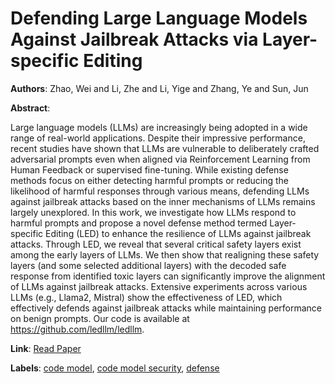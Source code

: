 # Defending Large Language Models Against Jailbreak Attacks via Layer-specific Editing

**Authors**: Zhao, Wei and Li, Zhe and Li, Yige and Zhang, Ye and Sun, Jun

**Abstract**:

Large language models (LLMs) are increasingly being adopted in a wide range of real-world applications. Despite their impressive performance, recent studies have shown that LLMs are vulnerable to deliberately crafted adversarial prompts even when aligned via Reinforcement Learning from Human Feedback or supervised fine-tuning. While existing defense methods focus on either detecting harmful prompts or reducing the likelihood of harmful responses through various means, defending LLMs against jailbreak attacks based on the inner mechanisms of LLMs remains largely unexplored. In this work, we investigate how LLMs respond to harmful prompts and propose a novel defense method termed Layer-specific Editing (LED) to enhance the resilience of LLMs against jailbreak attacks. Through LED, we reveal that several critical safety layers exist among the early layers of LLMs. We then show that realigning these safety layers (and some selected additional layers) with the decoded safe response from identified toxic layers can significantly improve the alignment of LLMs against jailbreak attacks. Extensive experiments across various LLMs (e.g., Llama2, Mistral) show the effectiveness of LED, which effectively defends against jailbreak attacks while maintaining performance on benign prompts. Our code is available at https://github.com/ledllm/ledllm.

**Link**: [Read Paper](https://aclanthology.org/2024.findings-emnlp.293)

**Labels**: [code model](../../labels/code_model.md), [code model security](../../labels/code_model_security.md), [defense](../../labels/defense.md)
